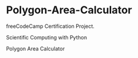 # Polygon-Area-Calculator

freeCodeCamp Certification Project.

Scientific Computing with Python


Polygon Area Calculator
